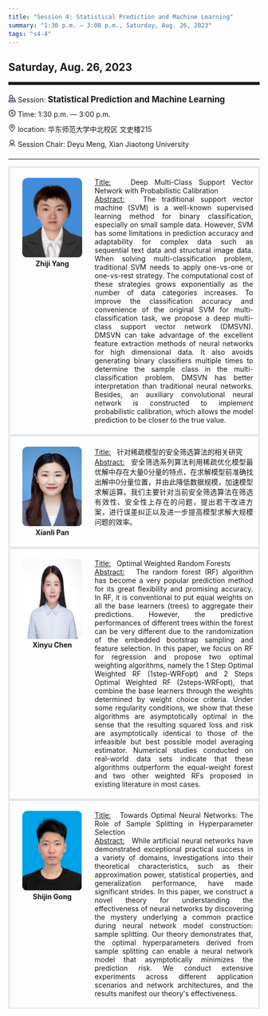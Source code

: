 ```yaml
---
title: "Session 4: Statistical Prediction and Machine Learning"
summary: "1:30 p.m. — 3:00 p.m., Saturday, Aug. 26, 2023"
tags: "s4-4"
---
```


Saturday, Aug. 26, 2023
------


<hr style="border: 0; border-top: 5px solid;">

<div class="tip">
    <img class="icon" src="/icon/yanjiang.png" />
    Session: <span class="font-bold" style="font-size:120%">Statistical Prediction and Machine Learning</span>
</div>

<div class="tip">
    <img class="icon" src="/icon/shizhong.png" />
    Time: 1:30 p.m. — 3:00 p.m.
</div>
<div class="tip">
    <img class="icon" src="/icon/didian.png" />
    location: 华东师范大学中北校区 文史楼215
</div>


<div class="tip">
    <img class="icon" src="/icon/lingdao.png" />
    Session Chair: Deyu Meng, Xian Jiaotong University
</div>


________________________________________

<div class="row">
    <div class="left">
        <img src="/images/zhiji.png" class="avatar" />
        <div class="font-small font-bold">
            <a>
                Zhiji Yang
            </a>
        </div>
    </div>
    <div class="right">
        <div class="font-small">
            <u>Title:</u> &nbsp;
            Deep Multi-Class Support Vector Network with Probabilistic Calibration
        </div>
        <div class="content font-small">
            <u>Abstract:</u> &nbsp;
            The traditional support vector machine (SVM) is a well-known supervised learning method for binary classification, especially on small sample data. However, SVM has some limitations in prediction accuracy and adaptability for complex data such as sequential text data and structural image data. When solving multi-classification problem, traditional SVM needs to apply one-vs-one or one-vs-rest strategy. The computational cost of these strategies grows exponentially as the number of data categories increases. To improve the classification accuracy and convenience of the original SVM for multi-classification task, we propose a deep multi-class support vector network (DMSVN). DMSVN can take advantage of the excellent feature extraction methods of neural networks for high dimensional data. It also avoids generating binary classifiers multiple times to determine the sample class in the multi-classification problem. DMSVN has better interpretation than traditional neural networks. Besides, an auxiliary convolutional neural network is constructed to implement probabilistic calibration, which allows the model prediction to be closer to the true value.
        </div>
    </div>
</div>

<div class="row">
    <div class="left">
        <img src="/images/xianli.png" class="avatar" />
        <div class="font-small font-bold">
            <a>
                Xianli Pan
            </a>
        </div>
    </div>
    <div class="right">
        <div class="font-small">
            <u>Title:</u> &nbsp;
            针对稀疏模型的安全筛选算法的相关研究
        </div>
        <div class="content font-small">
            <u>Abstract:</u> &nbsp;
            安全筛选系列算法利用稀疏优化模型最优解中存在大量0分量的特点，在求解模型前准确找出解中0分量位置，并由此降低数据规模，加速模型求解运算。我们主要针对当前安全筛选算法在筛选有效性、安全性上存在的问题，提出若干改进方案，进行误差纠正以及进一步提高模型求解大规模问题的效率。
        </div>
    </div>
</div>

<div class="row">
    <div class="left">
        <img src="/images/xinyu.png" class="avatar" />
        <div class="font-small font-bold">
            <a>
                Xinyu Chen
            </a>
        </div>
    </div>
    <div class="right">
        <div class="font-small">
            <u>Title:</u> &nbsp;
            Optimal Weighted Random Forests
        </div>
        <div class="content font-small">
            <u>Abstract:</u> &nbsp;
            The random forest (RF) algorithm has become a very popular prediction method for its great flexibility and promising accuracy. In RF, it is conventional to put equal weights on all the base learners (trees) to aggregate their predictions. However, the predictive performances of different trees within the forest can be very different due to the randomization of the embedded bootstrap sampling and feature selection. In this paper, we focus on RF for regression and propose two optimal weighting algorithms, namely the 1 Step Optimal Weighted RF (1step-WRFopt) and 2 Steps Optimal Weighted RF (2steps-WRFopt), that combine the base learners through the weights determined by weight choice criteria. Under some regularity conditions, we show that these algorithms are asymptotically optimal in the sense that the resulting squared loss and risk are asymptotically identical to those of the infeasible but best possible model averaging estimator. Numerical studies conducted on real-world data sets indicate that these algorithms outperform the equal-weight forest and two other weighted RFs proposed in existing literature in most cases.
        </div>
    </div>
</div>

<div class="row">
    <div class="left">
        <img src="/images/shijin.png" class="avatar" />
        <div class="font-small font-bold">
            <a>
                Shijin Gong
            </a>
        </div>
    </div>
    <div class="right">
        <div class="font-small">
            <u>Title:</u> &nbsp;
           Towards Optimal Neural Networks: The Role of Sample Splitting in Hyperparameter Selection
        </div>
        <div class="content font-small">
            <u>Abstract:</u> &nbsp;
            While artificial neural networks have demonstrated exceptional practical success in a variety of domains, investigations into their theoretical characteristics, such as their approximation power, statistical properties, and generalization performance, have made significant strides. In this paper, we construct a novel theory for understanding the effectiveness of neural networks by discovering the mystery underlying a common practice during neural network model construction: sample splitting. Our theory demonstrates that, the optimal hyperparameters derived from sample splitting can enable a neural network model that asymptotically minimizes the prediction risk. We conduct extensive experiments across different application scenarios and network architectures, and the results manifest our theory's effectiveness.
        </div>
    </div>
</div>

<style>

.tip {
    height: 30px;
    line-height: 30px;
}

.icon {
    width: 15px;
}

.row {
    padding: 10px; 
    height: auto; 
    border-bottom-width: 2px; 
    border-style: solid; 
    border-color: #E4E7ED; 
    padding-bottom: 20px; 
    padding-top: 20px;
    display: flex; 
    text-align: justify;
}

.left {
    min-width: 150px !important;
    text-align: center;
}

.avatar {
    width: 120px;
    height: 160px;
    max-width: 100%;
    border-radius: 10px;
}

.right {
    margin-left: 10px; 
    max-width: 80%;
}


.font-small {
    /* font-size: 16px; */
}

.font-bold {
    font-weight: bold;
}
</style>
